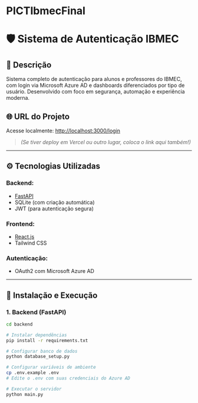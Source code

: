 # PICTIbmecFinal

# 🛡️ Sistema de Autenticação IBMEC

## 📌 Descrição
Sistema completo de autenticação para alunos e professores do IBMEC, com login via Microsoft Azure AD e dashboards diferenciados por tipo de usuário. Desenvolvido com foco em segurança, automação e experiência moderna.

## 🌐 URL do Projeto
Acesse localmente: [http://localhost:3000/login](http://localhost:3000/login)

> *(Se tiver deploy em Vercel ou outro lugar, coloca o link aqui também!)*

---

## ⚙️ Tecnologias Utilizadas

### Backend:
- [FastAPI](https://fastapi.tiangolo.com/)
- SQLite (com criação automática)
- JWT (para autenticação segura)

### Frontend:
- [React.js](https://reactjs.org/)
- Tailwind CSS

### Autenticação:
- OAuth2 com Microsoft Azure AD

---

## 🚀 Instalação e Execução

### 1. Backend (FastAPI)

```bash
cd backend

# Instalar dependências
pip install -r requirements.txt

# Configurar banco de dados
python database_setup.py

# Configurar variáveis de ambiente
cp .env.example .env
# Edite o .env com suas credenciais do Azure AD

# Executar o servidor
python main.py

